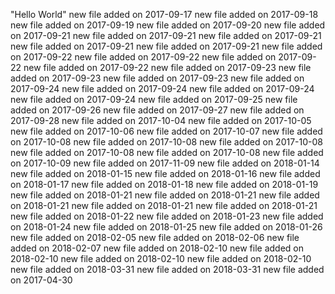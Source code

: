 "Hello World"  new file added on 2017-09-17 
new file added on 2017-09-18 
new file added on 2017-09-19 
new file added on 2017-09-20 
new file added on 2017-09-21 
new file added on 2017-09-21 
new file added on 2017-09-21 
new file added on 2017-09-21 
new file added on 2017-09-21 
new file added on 2017-09-22 
new file added on 2017-09-22 
new file added on 2017-09-22 
new file added on 2017-09-22 
new file added on 2017-09-23 
new file added on 2017-09-23 
new file added on 2017-09-23 
new file added on 2017-09-24 
new file added on 2017-09-24 
new file added on 2017-09-24 
new file added on 2017-09-24 
new file added on 2017-09-25 
new file added on 2017-09-26 
new file added on 2017-09-27 
new file added on 2017-09-28 
new file added on 2017-10-04 
new file added on 2017-10-05 
new file added on 2017-10-06 
new file added on 2017-10-07 
new file added on 2017-10-08 
new file added on 2017-10-08 
new file added on 2017-10-08 
new file added on 2017-10-08 
new file added on 2017-10-08 
new file added on 2017-10-09 
new file added on 2017-11-09 
new file added on 2018-01-14 
new file added on 2018-01-15 
new file added on 2018-01-16 
new file added on 2018-01-17 
new file added on 2018-01-18 
new file added on 2018-01-19 
new file added on 2018-01-21 
new file added on 2018-01-21 
new file added on 2018-01-21 
new file added on 2018-01-21 
new file added on 2018-01-21 
new file added on 2018-01-22 
new file added on 2018-01-23 
new file added on 2018-01-24 
new file added on 2018-01-25 
new file added on 2018-01-26 
new file added on 2018-02-05 
new file added on 2018-02-06 
new file added on 2018-02-07 
new file added on 2018-02-10 
new file added on 2018-02-10 
new file added on 2018-02-10 
new file added on 2018-02-10 
new file added on 2018-03-31 
new file added on 2018-03-31 
new file added on 2017-04-30 
